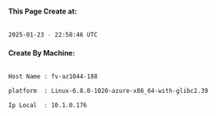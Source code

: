 
   
#### This Page Create at:

```bash

2025-01-23 - 22:58:46 UTC

```

#### Create By Machine:

```bash

Host Name : fv-az1044-188

platform  : Linux-6.8.0-1020-azure-x86_64-with-glibc2.39

Ip Local  : 10.1.0.176

```

